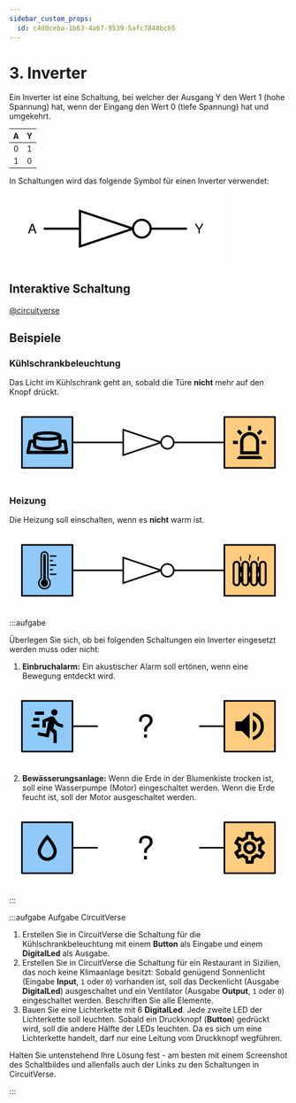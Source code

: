 ```yaml
---
sidebar_custom_props:
  id: c4d0ceba-1b63-4a67-9539-5afc7848bc65
---
```


# 3. Inverter

Ein Inverter ist eine Schaltung, bei welcher der Ausgang Y den Wert 1 (hohe Spannung) hat, wenn der Eingang den Wert 0 (tiefe Spannung) hat und umgekehrt.

<div className="slim-table">

|   A   |   Y   |
| :---: | :---: |
|   0   |   1   |
|   1   |   0   |
</div>

In Schaltungen wird das folgende Symbol für einen Inverter verwendet:

![Symbol für einen Inverter](images/03-inverter.svg)

## Interaktive Schaltung

[@circuitverse](https://circuitverse.org/simulator/embed/rothe-inverter)

## Beispiele

### Kühlschrankbeleuchtung

Das Licht im Kühlschrank geht an, sobald die Türe **nicht** mehr auf den Knopf drückt.

![](images/03-fridge.svg)

### Heizung

Die Heizung soll einschalten, wenn es **nicht** warm ist.

![](images/03-heating.svg)

:::aufgabe
<Answer type="state" webKey="9d5358d9-dc2e-4377-8475-8bbcd736965d" />

Überlegen Sie sich, ob bei folgenden Schaltungen ein Inverter eingesetzt werden muss oder nicht:

1. **Einbruchalarm:** Ein akustischer Alarm soll ertönen, wenn eine Bewegung entdeckt wird.

  ![](images/03-ex-intruder-alarm.svg)

  <Answer type="text" webKey="b465efac-a164-41d7-bc27-6b78a98ad94a" />

2. **Bewässerungsanlage:** Wenn die Erde in der Blumenkiste trocken ist, soll eine Wasserpumpe (Motor) eingeschaltet werden. Wenn die Erde feucht ist, soll der Motor ausgeschaltet werden.

  ![](images/03-ex-irrigation.svg)

  <Answer type="text" webKey="2d562c57-6356-4dfd-a716-97ec2350abce" />

:::

:::aufgabe Aufgabe CircuitVerse
<Answer type="state" webKey="fa24c02b-9390-488c-853b-73ca8882173d" />

1. Erstellen Sie in CircuitVerse die Schaltung für die Kühlschrankbeleuchtung mit einem __Button__ als Eingabe und einem __DigitalLed__ als Ausgabe.
2. Erstellen Sie in CircuitVerse die Schaltung für ein Restaurant in Sizilien, das noch keine Klimaanlage besitzt: Sobald genügend Sonnenlicht (Eingabe __Input__, `1` oder `0`) vorhanden ist, soll das Deckenlicht (Ausgabe __DigitalLed__) ausgeschaltet und ein Ventilator (Ausgabe __Output__, `1` oder `0`) eingeschaltet werden. Beschriften Sie alle Elemente.
3. Bauen Sie eine Lichterkette mit 6 __DigitalLed__. Jede zweite LED der Lichterkette soll leuchten. Sobald ein Druckknopf (__Button__) gedrückt wird, soll die andere Hälfte der LEDs leuchten. Da es sich um eine Lichterkette handelt, darf nur eine Leitung vom Druckknopf wegführen.

Halten Sie untenstehend Ihre Lösung fest - am besten mit einem Screenshot des Schaltbildes und allenfalls auch der Links zu den Schaltungen in CircuitVerse.

<Answer type="text" webKey="becb4981-e295-403c-9189-c5708205e209" />
:::
